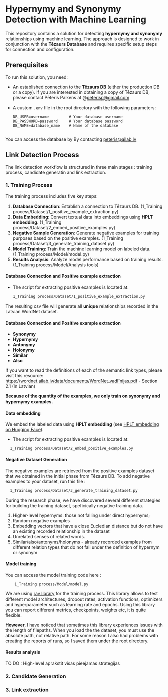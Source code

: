 # Hypernymy and Synonymy Detection with Machine Learning

This repository contains a solution for detecting **hypernymy and synonymy** relationships using machine learning. The approach is designed to work in conjunction with the **Tēzaurs Database** and requires specific setup steps for connection and configuration.

## Prerequisites

To run this solution, you need:
- An established connection to the **Tēzaurs DB** (either the production DB or a copy). If you are interested in obtaining a copy of Tēzaurs DB, please contact Pēteris Paikens at @peterisp@gmail.com
- A custom `.env` file in the root directory with the following parameters:

  ```plaintext
  DB_USER=username         # Your database username
  DB_PASSWORD=password     # Your database password
  DB_NAME=database_name    # Name of the database


You can access the database by By contacting peteris@ailab.lv
## Link Detection Process

The link detection workflow is structured in three main stages : training process, candidate generatin and link extraction. 

### 1. Training Process

The training process includes five key steps:

1. **Database Connection**: Establish a connection to Tēzaurs DB. (1_Training process/Dataset/1_positive_example_extraction.py)
2. **Data Embedding**: Convert textual data into embeddings using **HPLT embedding**. (1_Training process/Dataset/2_embed_positive_examples.py)
3. **Negative Sample Generation**: Generate negative examples for training purposes based on the positive examples. (1_Training process/Dataset/3_generate_training_dataset.py)
4. **Model Training**: Train the machine learning model on labeled data. (1_Training process/Model/model.py)
5. **Results Analysis**: Analyze model performance based on training results. (1_Training process/Model/Analysis tools)

#### Database Connection and Positive example extraction 

- The script for extracting positive examples is located at:

  ```plaintext
  1_Training process/Dataset/1_positive_example_extraction.py
  
The resulting csv file will generate all **unique** relationships recorded in the Latvian WordNet dataset. 

#### Database Connection and Positive example extraction 

- **Synonymy**
- **Hypernymy**
- **Antonymy**
- **Holonymy**
- **Similar**
- **Also**

If you want to read the definitions of each of the semantic link types, please visit this resource: 
https://wordnet.ailab.lv/data/documents/WordNet_vadlīnijas.pdf   - Section 2.1 (In Latvian)

**Because of the quantity of the examples, we only train on synonymy and hypernymy examples.**


#### Data embedding 

We embed the labeled data using **HPLT embedding** (see [HPLT embedding on Hugging Face](https://huggingface.co/HPLT/hplt_bert_base_lv)).

- The script for extracting positive examples is located at:
```plaintext
  1_Training process/Dataset/2_embed_positive_examples.py
```


#### Negative Dataset Generation 

The negative examples are retrieved from the positive examples dataset that we obtained in the initial phase from Tēzaurs DB. 
To add negative examples to your dataset, run this file :
```plaintext
  1_Training process/Dataset/3_generate_training_dataset.py
```

During the research phase, we have discovered several different strategies for building the training dataset, speficically negative training data. 

1. Higher-level hypernyms: those not falling under direct hypernyms;
2. Random negative examples
3. Embedding vectors that have a close Eucledian distance but do not have an existing recorded relationship in the dataset
4. Unrelated senses of related words.
5. Similar/also/antonyms/holonyms - already recorded examples from different relation types that do not fall under the definition of hypernym or synonym 

#### Model training

You can access the model training code here  :

```plaintext
    1_Training process/Model/model.py
```



We are using [ray library](https://docs.ray.io/en/latest/index.html) for the training process.  This library allows to test different model architectures, dropout rates, activation functions, optimizers and hyperparameter such as learning rate and epochs. Using this library you can report different metrics, checkpoints, weights etc, it is quite flexible.

**However**, I have noticed that sometimes this library experiences issues with the length of filepaths. When you load the the dataset, you must use the absolute path, not relative path. For some reason I also had problems with creating the reports of runs, so I saved them under the root directory. 

#### Results analysis
TO DO : High-level aprakstit visas pieejamas strategijas

### 2. Candidate Generation
### 3. Link extraction





